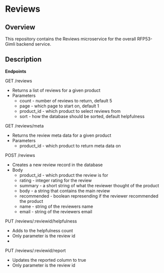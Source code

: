 # Reviews

## Overview
This repository contains the Reviews microservice for the overall RFP53-Gimli backend service. 

## Description
**Endpoints** 

GET /reviews
* Returns a list of reviews for a given product
* Parameters
  * count - number of reviews to return, default 5
  * page - which page to start on, default 1
  * product_id - which product to select reviews from 
  * sort - how the database should be sorted, default helpfulness
  
GET /reviews/meta
* Returns the review meta data for a given product
* Parameters
  * product_id - which product to return meta data on


POST /reviews
* Creates a new review record in the database 
* Body
  * product_id - which product the review is for
  * rating - integer rating for the review
  * summary - a short string of what the reviewer thought of the product
  * body - a string that contains the main review
  * recommended - boolean represending if the reviewer recommended the product 
  * name - string of the reviewers name 
  * email - string of the reviewers email


PUT /reviews/:reviewid/helpfulness
* Adds to the helpfulness count
* Only parameter is the review id
* 

PUT /reviews/:reviewid/report
* Updates the reported column to true 
* Only parameter is the review id
